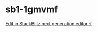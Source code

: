# sb1-1gmvmf

[Edit in StackBlitz next generation editor ⚡️](https://stackblitz.com/~/github.com/drmas001/sb1-1gmvmf)